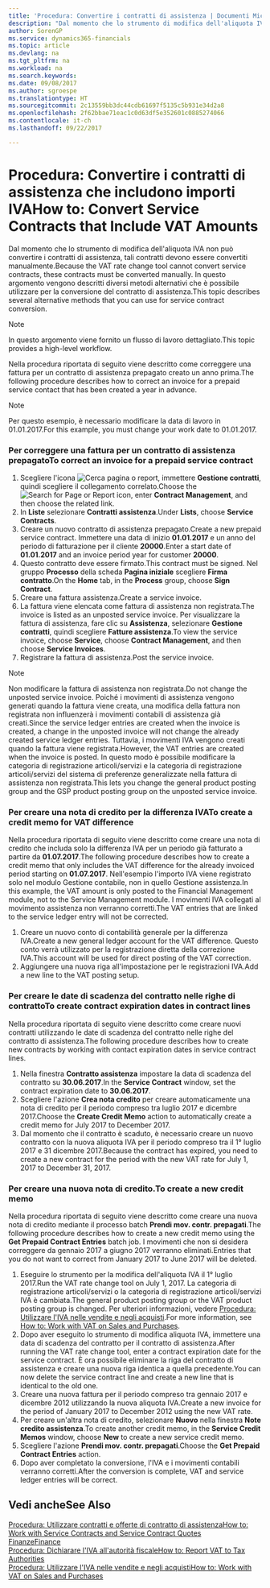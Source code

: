 ```yaml
---
title: 'Procedura: Convertire i contratti di assistenza | Documenti Microsoft'
description: "Dal momento che lo strumento di modifica dell'aliquota IVA non può convertire i contratti di assistenza, tali contratti devono essere convertiti manualmente. In questo argomento vengono descritti diversi metodi alternativi che è possibile utilizzare per la conversione del contratto di assistenza."
author: SorenGP
ms.service: dynamics365-financials
ms.topic: article
ms.devlang: na
ms.tgt_pltfrm: na
ms.workload: na
ms.search.keywords: 
ms.date: 09/08/2017
ms.author: sgroespe
ms.translationtype: HT
ms.sourcegitcommit: 2c13559bb3dc44cdb61697f5135c5b931e34d2a8
ms.openlocfilehash: 2f62bbae71eac1c0d63df5e352601c0885274066
ms.contentlocale: it-ch
ms.lasthandoff: 09/22/2017

---
```

# <a name="how-to-convert-service-contracts-that-include-vat-amounts"></a><span data-ttu-id="6b97e-104">Procedura: Convertire i contratti di assistenza che includono importi IVA</span><span class="sxs-lookup"><span data-stu-id="6b97e-104">How to: Convert Service Contracts that Include VAT Amounts</span></span>
<span data-ttu-id="6b97e-105">Dal momento che lo strumento di modifica dell'aliquota IVA non può convertire i contratti di assistenza, tali contratti devono essere convertiti manualmente.</span><span class="sxs-lookup"><span data-stu-id="6b97e-105">Because the VAT rate change tool cannot convert service contracts, these contracts must be converted manually.</span></span> <span data-ttu-id="6b97e-106">In questo argomento vengono descritti diversi metodi alternativi che è possibile utilizzare per la conversione del contratto di assistenza.</span><span class="sxs-lookup"><span data-stu-id="6b97e-106">This topic describes several alternative methods that you can use for service contract conversion.</span></span>  

> [!NOTE]  
>  <span data-ttu-id="6b97e-107">In questo argomento viene fornito un flusso di lavoro dettagliato.</span><span class="sxs-lookup"><span data-stu-id="6b97e-107">This topic provides a high-level workflow.</span></span>  

 <span data-ttu-id="6b97e-108">Nella procedura riportata di seguito viene descritto come correggere una fattura per un contratto di assistenza prepagato creato un anno prima.</span><span class="sxs-lookup"><span data-stu-id="6b97e-108">The following procedure describes how to correct an invoice for a prepaid service contact that has been created a year in advance.</span></span>  

> [!NOTE]  
>  <span data-ttu-id="6b97e-109">Per questo esempio, è necessario modificare la data di lavoro in 01.01.2017.</span><span class="sxs-lookup"><span data-stu-id="6b97e-109">For this example, you must change your work date to 01.01.2017.</span></span>  

### <a name="to-correct-an-invoice-for-a-prepaid-service-contract"></a><span data-ttu-id="6b97e-110">Per correggere una fattura per un contratto di assistenza prepagato</span><span class="sxs-lookup"><span data-stu-id="6b97e-110">To correct an invoice for a prepaid service contract</span></span>  
1. <span data-ttu-id="6b97e-111">Scegliere l'icona ![Cerca pagina o report](media/ui-search/search_small.png "icona Cerca pagina o report"), immettere **Gestione contratti**, quindi scegliere il collegamento correlato.</span><span class="sxs-lookup"><span data-stu-id="6b97e-111">Choose the ![Search for Page or Report](media/ui-search/search_small.png "Search for Page or Report icon") icon, enter **Contract Management**, and then choose the related link.</span></span>  
2. <span data-ttu-id="6b97e-112">In **Liste** selezionare **Contratti assistenza**.</span><span class="sxs-lookup"><span data-stu-id="6b97e-112">Under **Lists**, choose **Service Contracts**.</span></span>  
3. <span data-ttu-id="6b97e-113">Creare un nuovo contratto di assistenza prepagato.</span><span class="sxs-lookup"><span data-stu-id="6b97e-113">Create a new prepaid service contract.</span></span> <span data-ttu-id="6b97e-114">Immettere una data di inizio **01.01.2017** e un anno del periodo di fatturazione per il cliente **20000**.</span><span class="sxs-lookup"><span data-stu-id="6b97e-114">Enter a start date of **01.01.2017** and an invoice period year for customer **20000**.</span></span>  
4. <span data-ttu-id="6b97e-115">Questo contratto deve essere firmato.</span><span class="sxs-lookup"><span data-stu-id="6b97e-115">This contract must be signed.</span></span> <span data-ttu-id="6b97e-116">Nel gruppo **Processo** della scheda **Pagina iniziale** scegliere **Firma contratto**.</span><span class="sxs-lookup"><span data-stu-id="6b97e-116">On the **Home** tab, in the **Process** group, choose **Sign Contract**.</span></span>  
5. <span data-ttu-id="6b97e-117">Creare una fattura assistenza.</span><span class="sxs-lookup"><span data-stu-id="6b97e-117">Create a service invoice.</span></span>
6. <span data-ttu-id="6b97e-118">La fattura viene elencata come fattura di assistenza non registrata.</span><span class="sxs-lookup"><span data-stu-id="6b97e-118">The invoice is listed as an unposted service invoice.</span></span> <span data-ttu-id="6b97e-119">Per visualizzare la fattura di assistenza, fare clic su **Assistenza**, selezionare **Gestione contratti**, quindi scegliere **Fatture assistenza**.</span><span class="sxs-lookup"><span data-stu-id="6b97e-119">To view the service invoice, choose **Service**, choose **Contract Management**, and then choose **Service Invoices**.</span></span>  
7. <span data-ttu-id="6b97e-120">Registrare la fattura di assistenza.</span><span class="sxs-lookup"><span data-stu-id="6b97e-120">Post the service invoice.</span></span>  

> [!NOTE]  
>  <span data-ttu-id="6b97e-121">Non modificare la fattura di assistenza non registrata.</span><span class="sxs-lookup"><span data-stu-id="6b97e-121">Do not change the unposted service invoice.</span></span> <span data-ttu-id="6b97e-122">Poiché i movimenti di assistenza vengono generati quando la fattura viene creata, una modifica della fattura non registrata non influenzerà i movimenti contabili di assistenza già creati.</span><span class="sxs-lookup"><span data-stu-id="6b97e-122">Since the service ledger entries are created when the invoice is created, a change in the unposted invoice will not change the already created service ledger entries.</span></span> <span data-ttu-id="6b97e-123">Tuttavia, i movimenti IVA vengono creati quando la fattura viene registrata.</span><span class="sxs-lookup"><span data-stu-id="6b97e-123">However, the VAT entries are created when the invoice is posted.</span></span> <span data-ttu-id="6b97e-124">In questo modo è possibile modificare la categoria di registrazione articoli/servizi e la categoria di registrazione articoli/servizi del sistema di preferenze generalizzate nella fattura di assistenza non registrata.</span><span class="sxs-lookup"><span data-stu-id="6b97e-124">This lets you change the general product posting group and the GSP product posting group on the unposted service invoice.</span></span>  

### <a name="to-create-a-credit-memo-for-vat-difference"></a><span data-ttu-id="6b97e-125">Per creare una nota di credito per la differenza IVA</span><span class="sxs-lookup"><span data-stu-id="6b97e-125">To create a credit memo for VAT difference</span></span>  
<span data-ttu-id="6b97e-126">Nella procedura riportata di seguito viene descritto come creare una nota di credito che includa solo la differenza IVA per un periodo già fatturato a partire da **01.07.2017**.</span><span class="sxs-lookup"><span data-stu-id="6b97e-126">The following procedure describes how to create a credit memo that only includes the VAT difference for the already invoiced period starting on **01.07.2017**.</span></span> <span data-ttu-id="6b97e-127">Nell'esempio l'importo IVA viene registrato solo nel modulo Gestione contabile, non in quello Gestione assistenza.</span><span class="sxs-lookup"><span data-stu-id="6b97e-127">In this example, the VAT amount is only posted to the Financial Management module, not to the Service Management module.</span></span> <span data-ttu-id="6b97e-128">I movimenti IVA collegati al movimento assistenza non verranno corretti.</span><span class="sxs-lookup"><span data-stu-id="6b97e-128">The VAT entries that are linked to the service ledger entry will not be corrected.</span></span>  

1. <span data-ttu-id="6b97e-129">Creare un nuovo conto di contabilità generale per la differenza IVA.</span><span class="sxs-lookup"><span data-stu-id="6b97e-129">Create a new general ledger account for the VAT difference.</span></span> <span data-ttu-id="6b97e-130">Questo conto verrà utilizzato per la registrazione diretta della correzione IVA.</span><span class="sxs-lookup"><span data-stu-id="6b97e-130">This account will be used for direct posting of the VAT correction.</span></span>  
2. <span data-ttu-id="6b97e-131">Aggiungere una nuova riga all'impostazione per le registrazioni IVA.</span><span class="sxs-lookup"><span data-stu-id="6b97e-131">Add a new line to the VAT posting setup.</span></span>  

### <a name="to-create-contract-expiration-dates-in-contract-lines"></a><span data-ttu-id="6b97e-132">Per creare le date di scadenza del contratto nelle righe di contratto</span><span class="sxs-lookup"><span data-stu-id="6b97e-132">To create contract expiration dates in contract lines</span></span>  
<span data-ttu-id="6b97e-133">Nella procedura riportata di seguito viene descritto come creare nuovi contratti utilizzando le date di scadenza del contratto nelle righe del contratto di assistenza.</span><span class="sxs-lookup"><span data-stu-id="6b97e-133">The following procedure describes how to create new contracts by working with contact expiration dates in service contract lines.</span></span>  

1. <span data-ttu-id="6b97e-134">Nella finestra **Contratto assistenza** impostare la data di scadenza del contratto su **30.06.2017**.</span><span class="sxs-lookup"><span data-stu-id="6b97e-134">In the **Service Contract** window, set the contract expiration date to **30.06.2017**.</span></span>  
2. <span data-ttu-id="6b97e-135">Scegliere l'azione **Crea nota credito** per creare automaticamente una nota di credito per il periodo compreso tra luglio 2017 e dicembre 2017.</span><span class="sxs-lookup"><span data-stu-id="6b97e-135">Choose the **Create Credit Memo** action to automatically create a credit memo for July 2017 to December 2017.</span></span>  
3. <span data-ttu-id="6b97e-136">Dal momento che il contratto è scaduto, è necessario creare un nuovo contratto con la nuova aliquota IVA per il periodo compreso tra il 1° luglio 2017 e 31 dicembre 2017.</span><span class="sxs-lookup"><span data-stu-id="6b97e-136">Because the contract has expired, you need to create a new contract for the period with the new VAT rate for July 1, 2017 to December 31, 2017.</span></span>  

### <a name="to-create-a-new-credit-memo"></a><span data-ttu-id="6b97e-137">Per creare una nuova nota di credito.</span><span class="sxs-lookup"><span data-stu-id="6b97e-137">To create a new credit memo</span></span>  
<span data-ttu-id="6b97e-138">Nella procedura riportata di seguito viene descritto come creare una nuova nota di credito mediante il processo batch **Prendi mov. contr. prepagati**.</span><span class="sxs-lookup"><span data-stu-id="6b97e-138">The following procedure describes how to create a new credit memo using the **Get Prepaid Contract Entries** batch job.</span></span> <span data-ttu-id="6b97e-139">I movimenti che non si desidera correggere da gennaio 2017 a giugno 2017 verranno eliminati.</span><span class="sxs-lookup"><span data-stu-id="6b97e-139">Entries that you do not want to correct from January 2017 to June 2017 will be deleted.</span></span>  

1. <span data-ttu-id="6b97e-140">Eseguire lo strumento per la modifica dell'aliquota IVA il 1° luglio 2017.</span><span class="sxs-lookup"><span data-stu-id="6b97e-140">Run the VAT rate change tool on July 1, 2017.</span></span> <span data-ttu-id="6b97e-141">La categoria di registrazione articoli/servizi o la categoria di registrazione articoli/servizi IVA è cambiata.</span><span class="sxs-lookup"><span data-stu-id="6b97e-141">The general product posting group or the VAT product posting group is changed.</span></span> <span data-ttu-id="6b97e-142">Per ulteriori informazioni, vedere [Procedura: Utilizzare l'IVA nelle vendite e negli acquisti](finance-work-with-vat.md).</span><span class="sxs-lookup"><span data-stu-id="6b97e-142">For more information, see [How to: Work with VAT on Sales and Purchases](finance-work-with-vat.md).</span></span>  
2. <span data-ttu-id="6b97e-143">Dopo aver eseguito lo strumento di modifica aliquota IVA, immettere una data di scadenza del contratto per il contratto di assistenza.</span><span class="sxs-lookup"><span data-stu-id="6b97e-143">After running the VAT rate change tool, enter a contract expiration date for the service contract.</span></span> <span data-ttu-id="6b97e-144">È ora possibile eliminare la riga del contratto di assistenza e creare una nuova riga identica a quella precedente.</span><span class="sxs-lookup"><span data-stu-id="6b97e-144">You can now delete the service contract line and create a new line that is identical to the old one.</span></span>  
3. <span data-ttu-id="6b97e-145">Creare una nuova fattura per il periodo compreso tra gennaio 2017 e dicembre 2012 utilizzando la nuova aliquota IVA.</span><span class="sxs-lookup"><span data-stu-id="6b97e-145">Create a new invoice for the period of January 2017 to December 2012 using the new VAT rate.</span></span>  
4. <span data-ttu-id="6b97e-146">Per creare un'altra nota di credito, selezionare **Nuovo** nella finestra **Note credito assistenza**.</span><span class="sxs-lookup"><span data-stu-id="6b97e-146">To create another credit memo, in the **Service Credit Memos** window, choose **New** to create a new service credit memo.</span></span>  
5. <span data-ttu-id="6b97e-147">Scegliere l'azione **Prendi mov. contr. prepagati**.</span><span class="sxs-lookup"><span data-stu-id="6b97e-147">Choose the **Get Prepaid Contract Entries** action.</span></span>  
6. <span data-ttu-id="6b97e-148">Dopo aver completato la conversione, l'IVA e i movimenti contabili verranno corretti.</span><span class="sxs-lookup"><span data-stu-id="6b97e-148">After the conversion is complete, VAT and service ledger entries will be correct.</span></span>  

## <a name="see-also"></a><span data-ttu-id="6b97e-149">Vedi anche</span><span class="sxs-lookup"><span data-stu-id="6b97e-149">See Also</span></span>  
[<span data-ttu-id="6b97e-150">Procedura: Utilizzare contratti e offerte di contratto di assistenza</span><span class="sxs-lookup"><span data-stu-id="6b97e-150">How to: Work with Service Contracts and Service Contract Quotes</span></span>](service-how-to-create-service-contracts-and-service-contract-quotes.md)  
[<span data-ttu-id="6b97e-151">Finanze</span><span class="sxs-lookup"><span data-stu-id="6b97e-151">Finance</span></span>](finance.md)  
[<span data-ttu-id="6b97e-152">Procedura: Dichiarare l'IVA all'autorità fiscale</span><span class="sxs-lookup"><span data-stu-id="6b97e-152">How to: Report VAT to Tax Authorities</span></span>](finance-how-report-vat.md)  
[<span data-ttu-id="6b97e-153">Procedura: Utilizzare l'IVA nelle vendite e negli acquisti</span><span class="sxs-lookup"><span data-stu-id="6b97e-153">How to: Work with VAT on Sales and Purchases</span></span>](finance-work-with-vat.md)  

